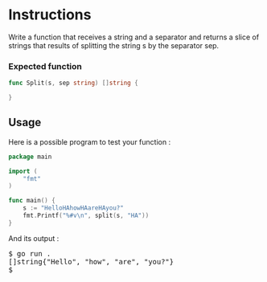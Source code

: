 # Instructions
Write a function that receives a string and a separator and returns a slice of strings that results of splitting the string s by the separator sep.

### Expected function

```go
func Split(s, sep string) []string {

}
```

## Usage
Here is a possible program to test your function :

```go
package main

import (
	"fmt"
)

func main() {
	s := "HelloHAhowHAareHAyou?"
	fmt.Printf("%#v\n", split(s, "HA"))
}
```

And its output :

<pre>
$ go run .
[]string{"Hello", "how", "are", "you?"}
$
</pre>